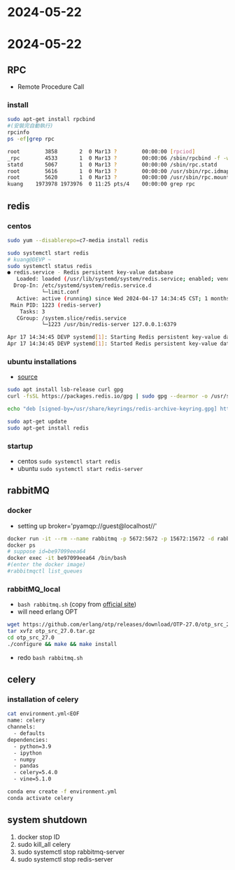 # 2024-05-22
# 2024-05-22

## RPC

- Remote Procedure Call

### install

```bash
sudo apt-get install rpcbind
#(安裝完自動執行)
rpcinfo
ps -ef|grep rpc

root        3858       2  0 Mar13 ?        00:00:00 [rpciod]
_rpc        4533       1  0 Mar13 ?        00:00:06 /sbin/rpcbind -f -w
statd       5067       1  0 Mar13 ?        00:00:00 /sbin/rpc.statd
root        5616       1  0 Mar13 ?        00:00:00 /usr/sbin/rpc.idmapd
root        5620       1  0 Mar13 ?        00:00:00 /usr/sbin/rpc.mountd
kuang    1973978 1973976  0 11:25 pts/4    00:00:00 grep rpc
```

## redis

### centos

```bash
sudo yum --disablerepo=c7-media install redis

sudo systemctl start redis
# kuang@DEVP ~
sudo systemctl status redis
● redis.service - Redis persistent key-value database
   Loaded: loaded (/usr/lib/systemd/system/redis.service; enabled; vendor preset: disabled)
  Drop-In: /etc/systemd/system/redis.service.d
           └─limit.conf
   Active: active (running) since Wed 2024-04-17 14:34:45 CST; 1 months 4 days ago
 Main PID: 1223 (redis-server)
    Tasks: 3
   CGroup: /system.slice/redis.service
           └─1223 /usr/bin/redis-server 127.0.0.1:6379

Apr 17 14:34:45 DEVP systemd[1]: Starting Redis persistent key-value database...
Apr 17 14:34:45 DEVP systemd[1]: Started Redis persistent key-value database.
```

### ubuntu installations

- [source](https://redis.io/docs/latest/operate/oss_and_stack/install/install-redis/install-redis-on-linux/)

```bash
sudo apt install lsb-release curl gpg
curl -fsSL https://packages.redis.io/gpg | sudo gpg --dearmor -o /usr/share/keyrings/redis-archive-keyring.gpg

echo "deb [signed-by=/usr/share/keyrings/redis-archive-keyring.gpg] https://packages.redis.io/deb $(lsb_release -cs) main" | sudo tee /etc/apt/sources.list.d/redis.list

sudo apt-get update
sudo apt-get install redis
```

### startup

- centos `sudo systemctl start redis`
- ubuntu `sudo systemctl start redis-server`

## rabbitMQ

###  docker

- setting up broker='pyamqp://guest@localhost//'

```bash
docker run -it --rm --name rabbitmq -p 5672:5672 -p 15672:15672 -d rabbitmq:3.13-management
docker ps
# suppose id=be97099eea64
docker exec -it be97099eea64 /bin/bash
#(enter the docker image)
#rabbitmqctl list_queues
```

### rabbitMQ_local

- `bash rabbitmq.sh` (copy from [official site](https://www.rabbitmq.com/docs/install-debian#apt-quick-start-cloudsmith))
- will need erlang OPT

```bash
wget https://github.com/erlang/otp/releases/download/OTP-27.0/otp_src_27.0.tar.gz
tar xvfz otp_src_27.0.tar.gz
cd otp_src_27.0 
./configure && make && make install
```

- redo `bash rabbitmq.sh`

## celery

### installation of celery

```bash
cat environment.yml<EOF
name: celery
channels:
  - defaults
dependencies:
  - python=3.9
  - ipython
  - numpy
  - pandas
  - celery=5.4.0
  - vine=5.1.0

conda env create -f environment.yml
conda activate celery
```

## system shutdown

1. docker stop ID
2. sudo kill_all celery
3. sudo systemctl stop rabbitmq-server
4. sudo systemctl stop redis-server
